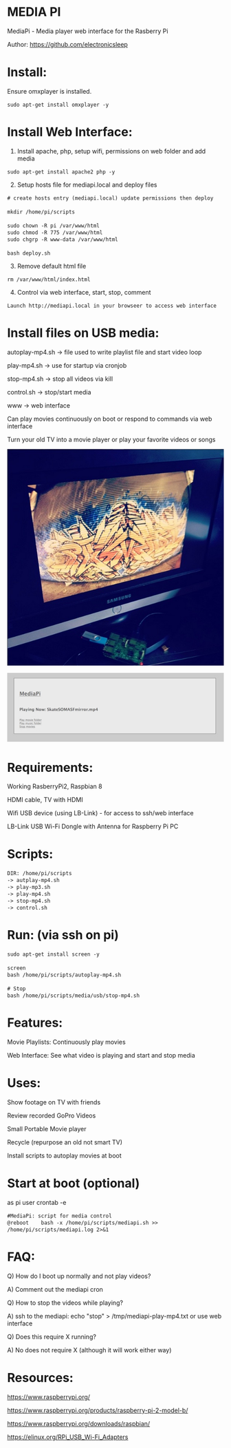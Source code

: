 MEDIA PI
========

MediaPi - Media player web interface for the Rasberry Pi

Author: https://github.com/electronicsleep

# Install:

Ensure omxplayer is installed.

```
sudo apt-get install omxplayer -y
```

# Install Web Interface:

1. Install apache, php, setup wifi, permissions on web folder and add media

```
sudo apt-get install apache2 php -y

```

2. Setup hosts file for mediapi.local and deploy files

```
# create hosts entry (mediapi.local) update permissions then deploy

mkdir /home/pi/scripts

sudo chown -R pi /var/www/html
sudo chmod -R 775 /var/www/html
sudo chgrp -R www-data /var/www/html

bash deploy.sh
```

3. Remove default html file

```
rm /var/www/html/index.html
```

4. Control via web interface, start, stop, comment

```
Launch http://mediapi.local in your browseer to access web interface
```



# Install files on USB media:

autoplay-mp4.sh -> file used to write playlist file and start video loop

play-mp4.sh -> use for startup via cronjob

stop-mp4.sh -> stop all videos via kill

control.sh -> stop/start media

www -> web interface

Can play movies continuously on boot or respond to commands via web interface

Turn your old TV into a movie player or play your favorite videos or songs

![Alt text](screenshot.jpg?raw=true "ScreenShot")

![Alt text](screenshot-web.jpg?raw=true "ScreenShot Web Interface")

# Requirements:

Working RasberryPi2, Raspbian 8

HDMI cable, TV with HDMI

Wifi USB device (using LB-Link) - for access to ssh/web interface

LB-Link USB Wi-Fi Dongle with Antenna for Raspberry Pi PC


# Scripts:

```
DIR: /home/pi/scripts
-> autplay-mp4.sh
-> play-mp3.sh
-> play-mp4.sh
-> stop-mp4.sh
-> control.sh
```

# Run: (via ssh on pi)

```
sudo apt-get install screen -y

screen
bash /home/pi/scripts/autoplay-mp4.sh

# Stop
bash /home/pi/scripts/media/usb/stop-mp4.sh
```

# Features:

Movie Playlists: Continuously play movies

Web Interface: See what video is playing and start and stop media

# Uses:

Show footage on TV with friends

Review recorded GoPro Videos

Small Portable Movie player

Recycle (repurpose an old not smart TV)

Install scripts to autoplay movies at boot 

# Start at boot (optional)

as pi user
crontab -e

```
#MediaPi: script for media control
@reboot    bash -x /home/pi/scripts/mediapi.sh >> /home/pi/scripts/mediapi.log 2>&1
```

# FAQ:

Q) How do I boot up normally and not play videos?

A) Comment out the mediapi cron

Q) How to stop the videos while playing?

A) ssh to the mediapi: echo "stop" > /tmp/mediapi-play-mp4.txt or use web interface

Q) Does this require X running?

A) No does not require X (although it will work either way)

# Resources:

https://www.raspberrypi.org/

https://www.raspberrypi.org/products/raspberry-pi-2-model-b/

https://www.raspberrypi.org/downloads/raspbian/

https://elinux.org/RPi_USB_Wi-Fi_Adapters
